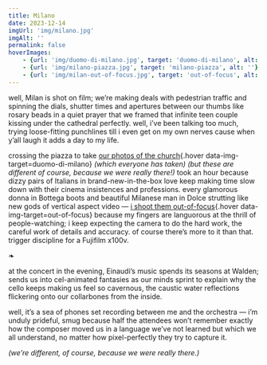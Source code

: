 ```yaml
---
title: Milano
date: 2023-12-14
imgUrl: 'img/milano.jpg'
imgAlt: ''
permalink: false
hoverImages: 
    - {url: 'img/duomo-di-milano.jpg', target: 'duomo-di-milano', alt: ''}
    - {url: 'img/milano-piazza.jpg', target: 'milano-piazza', alt: ''}
    - {url: 'img/milan-out-of-focus.jpg', target: 'out-of-focus', alt: ''}
---
```

well, Milan is shot on film; we’re making deals with pedestrian traffic and spinning the dials, shutter times and apertures between our thumbs like rosary beads in a quiet prayer that we framed that infinite teen couple kissing under the cathedral perfectly. well, i’ve been talking too much, trying loose-fitting punchlines till i even get on my own nerves cause when y’all laugh it adds a day to my life.

crossing the piazza to take [our photos of the church](){.hover data-img-target=duomo-di-milano} *(which everyone has taken) (but these are different of course, because we were really there!)* took an hour because dizzy pairs of Italians in brand-new-in-the-box love keep making time slow down with their cinema insistences and professions. every glamorous donna in Bottega boots and beautiful Milanese man in Dolce strutting like new gods of vertical aspect video — [i shoot them out-of-focus](){.hover data-img-target=out-of-focus} because my fingers are languorous at the thrill of people-watching; i keep expecting the camera to do the hard work, the careful work of details and accuracy. of course there’s more to it than that. trigger discipline for a Fujifilm x100v.

❧

at the concert in the evening, Einaudi’s music spends its seasons at Walden; sends us into cel-animated fantasies as our minds sprint to explain why the cello keeps making us feel so cavernous, the caustic water reflections flickering onto our collarbones from the inside. 

well, it’s a sea of phones set recording between me and the orchestra — i’m unduly prideful, smug because half the attendees won’t remember exactly how the composer moved us in a language we’ve not learned but which we all understand, no matter how pixel-perfectly they try to capture it. 

<!-- your memory shoots out-of-focus because it’s your heart that turns the lens. -->

*(we’re different, of course, because we were really there.)*